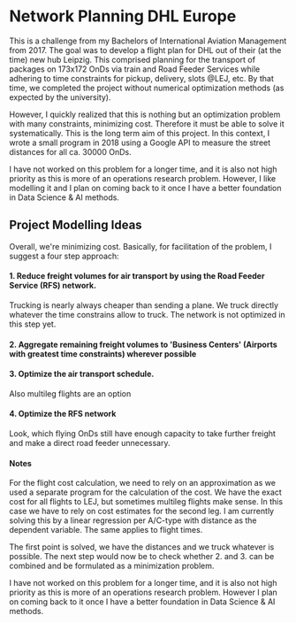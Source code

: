 # Network Planning DHL Europe

This is a challenge from my Bachelors of International Aviation Management from 2017. The goal was to develop a flight plan for DHL out of their (at the time) new hub Leipzig. This comprised planning for the transport of packages on 173x172 OnDs via train and Road Feeder Services while adhering to time constraints for pickup, delivery, slots @LEJ, etc. By that time, we completed the project without numerical optimization methods (as expected by the university). 

However, I quickly realized that this is nothing but an optimization problem with many constraints, minimizing cost. Therefore it must be able to solve it systematically. 
This is the long term aim of this project. In this context, I wrote a small program in 2018 using a Google API to measure the street distances for all ca. 30000 OnDs. 

I have not worked on this problem for a longer time, and it is also not high priority as this is more of an operations research problem. However, I like modelling it and I plan on coming back to it once I have a better foundation in Data Science & AI methods. 

## Project Modelling Ideas

Overall, we're minimizing cost.
Basically, for facilitation of the problem, I suggest a four step approach:
#### 1. Reduce freight volumes for air transport by using the Road Feeder Service (RFS) network. 
Trucking is nearly always cheaper than sending a plane. We truck directly whatever the time constrains allow to truck. The network is not optimized in this step yet.

#### 2. Aggregate remaining freight volumes to 'Business Centers' (Airports with greatest time constraints) wherever possible

#### 3. Optimize the air transport schedule. 
Also multileg flights are an option

#### 4. Optimize the RFS network
Look, which flying OnDs still have enough capacity to take further freight and make a direct road feeder unnecessary. 

#### Notes
For the flight cost calculation, we need to rely on an approximation as we used a separate program for the calculation of the cost. We have the exact cost for all flights to LEJ, but sometimes multileg flights make sense. In this case we have to rely on cost estimates for the second leg. I am currently solving this by a linear regression per A/C-type with distance as the dependent variable. 
The same applies to flight times.

The first point is solved, we have the distances and we truck whatever is possible. 
The next step would now be to check whether 2. and 3. can be combined and be formulated as a minimization problem.

I have not worked on this problem for a longer time, and it is also not high priority as this is more of an operations research problem. However I plan on coming back to it once I have a better foundation in Data Science & AI methods. 
